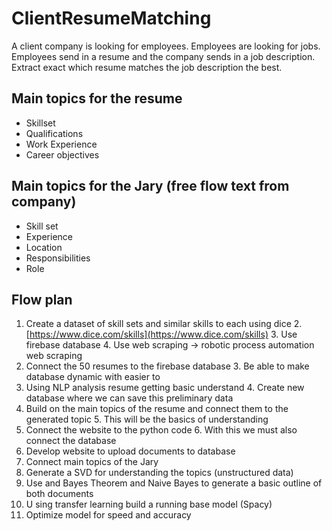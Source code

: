 # ClientResumeMatching
A client company is looking for employees. Employees are looking for jobs. Employees send in a resume and the company sends in a job description. Extract exact which resume matches the job description the best. 

## Main topics for the resume
- Skillset
- Qualifications
- Work Experience
- Career objectives
## Main topics for the Jary (free flow text from company)
- Skill set
- Experience
- Location
- Responsibilities
- Role

## Flow plan 
1.  Create a dataset of skill sets and similar skills to each using dice
	2. [https://www.dice.com/skills](https://www.dice.com/skills)
	3. Use firebase database
	4. Use web scraping → robotic process automation web scraping
2.  Connect the 50 resumes to the firebase database
	3. Be able to make database dynamic with easier to 
3.  Using NLP analysis resume getting basic understand
	4. Create new database where we can save this preliminary data
4.  Build on the main topics of the resume and connect them to the generated topic 
	5. This will be the basics of understanding
5.  Connect the website to the python code
	6. With this we must also connect the database
6.  Develop website to upload documents to database
7. Connect main topics of the Jary  
8.  Generate a SVD for understanding the topics (unstructured data)
9.  Use and Bayes Theorem and Naive Bayes to generate a basic outline of both documents
10.  U	sing transfer learning build a running base model (Spacy)
11.  Optimize model for speed and accuracy
